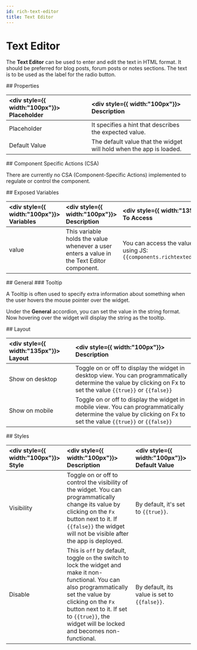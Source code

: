 ```yaml
---
id: rich-text-editor
title: Text Editor
---
```

# Text Editor

The **Text Editor** can be used to enter and edit the text in HTML format.
It should be preferred for blog posts, forum posts or notes sections. The text is to be used as the label for the radio button.

<div>
## Properties

| <div style={{ width:"100px"}}> Placeholder </div> | <div style={{ width:"100px"}}> Description </div> |
|:----------- |:----------- |
| Placeholder | It specifies a hint that describes the expected value. |
| Default Value | The default value that the widget will hold when the app is loaded. |

</div>

<div>
## Component Specific Actions (CSA)

There are currently no CSA (Component-Specific Actions) implemented to regulate or control the component.

</div>

<div>
## Exposed Variables

| <div style={{ width:"100px"}}> Variables  </div>  | <div style={{ width:"100px"}}> Description </div> | <div style={{ width:"135px"}}> How To Access </div> |
|:----------- |:----------- |:--------- |
| value | This variable holds the value whenever a user enters a value in the Text Editor component.| You can access the value dynamically using JS: `{{components.richtexteditor1.value}}`|

</div>

<div>
## General
### Tooltip

A Tooltip is often used to specify extra information about something when the user hovers the mouse pointer over the widget.

Under the <b>General</b> accordion, you can set the value in the string format. Now hovering over the widget will display the string as the tooltip.

</div>

<div>
## Layout

| <div style={{ width:"135px"}}> Layout </div> | <div style={{ width:"100px"}}> Description </div> |
|:----------- |:----------- |
| Show on desktop | Toggle on or off to display the widget in desktop view. You can programmatically determine the value by clicking on Fx to set the value `{{true}}` or `{{false}}` |
| Show on mobile | Toggle on or off to display the widget in mobile view. You can programmatically determine the value by clicking on Fx to set the value `{{true}}` or `{{false}}` |

</div>

<div>
## Styles

| <div style={{ width:"100px"}}> Style  </div>    |  <div style={{ width:"100px"}}> Description </div> |  <div style={{ width:"100px"}}> Default Value </div> |
|:---------------|:-----------|:---------------|
| Visibility | Toggle on or off to control the visibility of the widget. You can programmatically change its value by clicking on the `Fx` button next to it. If `{{false}}` the widget will not be visible after the app is deployed. | By default, it's set to `{{true}}`. |
| Disable | This is `off` by default, toggle `on` the switch to lock the widget and make it non-functional. You can also programmatically set the value by clicking on the `Fx` button next to it. If set to `{{true}}`, the widget will be locked and becomes non-functional. | By default, its value is set to `{{false}}`. |

</div>